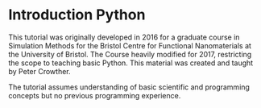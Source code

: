# Introduction Python

This tutorial was originally developed in 2016 for a graduate course in Simulation Methods for the Bristol Centre for Functional Nanomaterials at the University of Bristol. The Course heavily modified for 2017, restricting the scope to teaching basic Python. This material was created and taught by Peter Crowther.

The tutorial assumes understanding of basic scientific and programming concepts but no previous programming experience.
